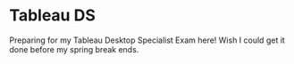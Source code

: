 # Tableau DS
Preparing for my Tableau Desktop Specialist Exam here! 
Wish I could get it done before my spring break ends.
